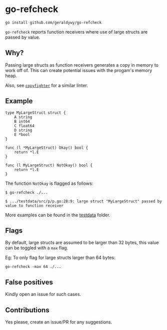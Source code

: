 # go-refcheck

    go install github.com/geraldywy/go-refcheck

`go-refcheck` reports function receivers where use of large structs are passed by value.

## Why?

Passing large structs as function receivers generates a copy in memory to work off of. This can create potential issues with the progam's memory heap.

Also, see [`copyfighter`](https://github.com/jmhodges/copyfighter) for a similar linter.

## Example
    type MyLargeStruct struct {
        A string
        B int64
        C float64
        D string
        E *bool
    }

    func (l *MyLargeStruct) Okay() bool {
        return *l.E
    }

    func (l MyLargeStruct) NotOkay() bool {
        return *l.E
    }

The function `NotOkay` is flagged as follows:
    
    $ go-refcheck ./...

    $ .../testdata/src/p/p.go:28:9: large struct "MyLargeStruct" passed by value to function receiver

More examples can be found in the [testdata](https://github.com/geraldywy/go-refcheck/blob/master/testdata/src/p/p.go) folder.

## Flags
By default, large structs are assumed to be larger than 32 bytes, this value can be toggled with a `max` flag.

Eg: To only flag for large structs larger than 64 bytes:

`go-refcheck -max 64 ./...`
## False positives
Kindly open an issue for such cases.

## Contributions
Yes please, create an issue/PR for any suggestions.

